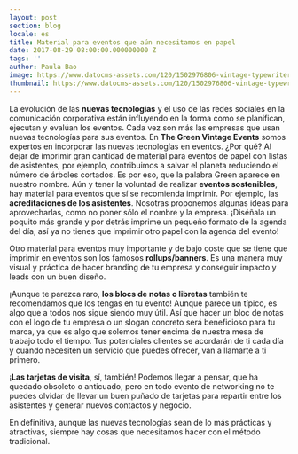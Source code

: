 ```yaml
---
layout: post
section: blog
locale: es
title: Material para eventos que aún necesitamos en papel
date: 2017-08-29 08:00:00.000000000 Z
tags: ''
author: Paula Bao
image: https://www.datocms-assets.com/120/1502976806-vintage-typewriter-notebook-and-eyeglasses-on-wooden-table-1.jpg?ch=DPR%2CWidth&auto=format&w=1024&fm=jpg
thumbnail: https://www.datocms-assets.com/120/1502976806-vintage-typewriter-notebook-and-eyeglasses-on-wooden-table-1.jpg?ch=DPR%2CWidth&auto=format&w=105&fm=jpg
---
```


La evolución de las **nuevas tecnologías** y el uso de las redes sociales en la comunicación corporativa están influyendo en la forma como se planifican, ejecutan y evalúan los eventos.
Cada vez son más las empresas que usan nuevas tecnologías para sus eventos. En **The Green Vintage Events** somos expertos en incorporar las nuevas tecnologías en eventos. ¿Por qué? Al dejar de imprimir gran cantidad de material para eventos de papel con listas de asistentes, por ejemplo, contribuimos a salvar el planeta reduciendo el número de árboles cortados. Es por eso, que la palabra Green aparece en nuestro nombre. 
Aún y tener la voluntad de realizar **eventos sostenibles**, hay material para eventos que sí se recomienda imprimir. Por ejemplo, las **acreditaciones de los asistentes**. Nosotras proponemos algunas ideas para aprovecharlas, como no poner sólo el nombre y la empresa.  ¡Diséñala un poquito más grande y por detrás imprime un pequeño formato de la agenda del día, así ya no tienes que imprimir otro papel con la agenda del evento!

<!--more-->

Otro material para eventos muy importante y de bajo coste que se tiene que imprimir en eventos son los famosos **rollups/banners**. Es una manera muy visual y práctica de hacer branding de tu empresa y conseguir impacto y leads con un buen diseño. 

¡Aunque te parezca raro, **los blocs de notas o libretas** también te recomendamos que los tengas en tu evento! Aunque parece un típico, es algo que a todos nos sigue siendo muy útil. Así que hacer un bloc de notas con el logo de tu empresa o un slogan concreto será beneficioso para tu marca, ya que es algo que solemos tener encima de nuestra mesa de trabajo todo el tiempo. Tus potenciales clientes se acordarán de ti cada día y cuando necesiten un servicio que puedes ofrecer, van a llamarte a ti primero. 

¡**Las tarjetas de visita**, sí, también! Podemos llegar a pensar, que ha quedado obsoleto o anticuado, pero en todo evento de networking no te puedes olvidar de llevar un buen puñado de tarjetas para repartir entre los asistentes y generar nuevos contactos y negocio.

En definitiva, aunque las nuevas tecnologías sean de lo más prácticas y atractivas, siempre hay cosas que necesitamos hacer con el método tradicional.


